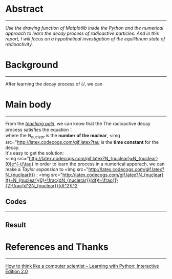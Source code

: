 # Abstract
-------
*Use the drawing function of Matplotlib insde the Python and the numerical approach to learn the decay process of radioactive particles. And in this report, I will focus on a hypothetical investigation of the equilibrium state of radioactivity.* 
# Background
--------
After learning the decay process of $U$, we can 

# Main body
---------
From the [*teaching paln*](https://www.evernote.com/shard/s140/sh/d351f9a3-8076-4274-944b-7043e0ce8cf3/4f89e8630604ea23262f00b3ed11f8ad), we can know that the The radioactive decay process satisfies the equation：  
<img src="http://latex.codecogs.com/gif.latex?\frac{dN_{nuclear}}{dt}=-\frac{N_{nuclear}}{\tau}" alt="" title="" />  
where the $N_{nuclear}$ is the **number of the nuclear**, <img src="http://latex.codecogs.com/gif.latex?tau is the **time constant** for the decay.  
It's easy to get the solution:  
<img src="http://latex.codecogs.com/gif.latex?N_{nuclear}=N_{nuclear}(0)e^{-t/\tau}
In order to learn the process in a numerical apporach, we can make a *Taylor expansion* to <img src="http://latex.codecogs.com/gif.latex?N_{nuclear(t)} : 
<img src="http://latex.codecogs.com/gif.latex?N_{nuclear}(t)=N_{nuclear}(0)+\frac{dN_{nuclerar}}{dt}t+\frac{1}{2}\frac{d^2N_{nuclear}}{dt^2}t^2



 **Codes**
 ------


----------
**Result**
------



# References and Thanks
------
[How to think like a computer scientist – Learning with Python: Interactive Edition 2.0](http://interactivepython.org/runestone/static/thinkcspy/index.html)



